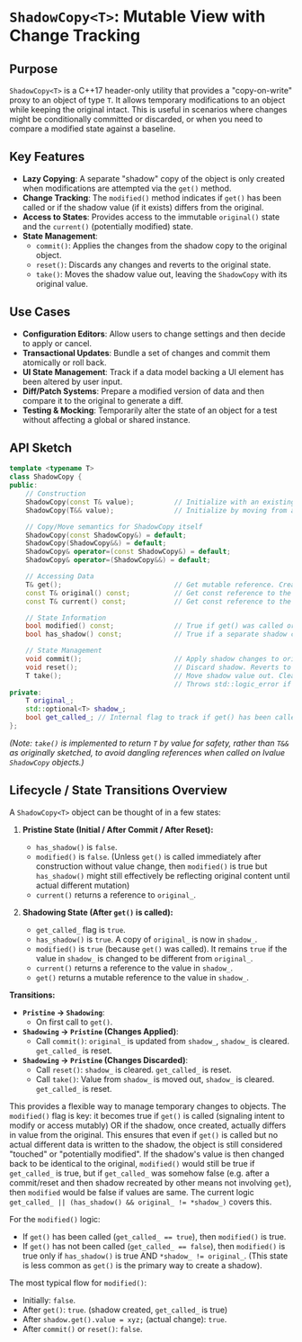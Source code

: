 # `ShadowCopy<T>`: Mutable View with Change Tracking

## Purpose

`ShadowCopy<T>` is a C++17 header-only utility that provides a "copy-on-write" proxy to an object of type `T`. It allows temporary modifications to an object while keeping the original intact. This is useful in scenarios where changes might be conditionally committed or discarded, or when you need to compare a modified state against a baseline.

## Key Features

*   **Lazy Copying**: A separate "shadow" copy of the object is only created when modifications are attempted via the `get()` method.
*   **Change Tracking**: The `modified()` method indicates if `get()` has been called or if the shadow value (if it exists) differs from the original.
*   **Access to States**: Provides access to the immutable `original()` state and the `current()` (potentially modified) state.
*   **State Management**:
    *   `commit()`: Applies the changes from the shadow copy to the original object.
    *   `reset()`: Discards any changes and reverts to the original state.
    *   `take()`: Moves the shadow value out, leaving the `ShadowCopy` with its original value.

## Use Cases

*   **Configuration Editors**: Allow users to change settings and then decide to apply or cancel.
*   **Transactional Updates**: Bundle a set of changes and commit them atomically or roll back.
*   **UI State Management**: Track if a data model backing a UI element has been altered by user input.
*   **Diff/Patch Systems**: Prepare a modified version of data and then compare it to the original to generate a diff.
*   **Testing & Mocking**: Temporarily alter the state of an object for a test without affecting a global or shared instance.

## API Sketch

```cpp
template <typename T>
class ShadowCopy {
public:
    // Construction
    ShadowCopy(const T& value);          // Initialize with an existing value (copied)
    ShadowCopy(T&& value);               // Initialize by moving from an existing value

    // Copy/Move semantics for ShadowCopy itself
    ShadowCopy(const ShadowCopy&) = default;
    ShadowCopy(ShadowCopy&&) = default;
    ShadowCopy& operator=(const ShadowCopy&) = default;
    ShadowCopy& operator=(ShadowCopy&&) = default;

    // Accessing Data
    T& get();                            // Get mutable reference. Creates shadow if none exists. Marks as modified.
    const T& original() const;           // Get const reference to the original, immutable value.
    const T& current() const;            // Get const reference to the current value (shadow if exists, else original).

    // State Information
    bool modified() const;               // True if get() was called or if shadow exists and differs from original.
    bool has_shadow() const;             // True if a separate shadow copy currently exists.

    // State Management
    void commit();                       // Apply shadow changes to original. Clears shadow. Resets modified flag.
    void reset();                        // Discard shadow. Reverts to original. Resets modified flag.
    T take();                            // Move shadow value out. Clears shadow. Resets modified flag. (Returns T by value)
                                         // Throws std::logic_error if no shadow exists.
private:
    T original_;
    std::optional<T> shadow_;
    bool get_called_; // Internal flag to track if get() has been called
};
```
*(Note: `take()` is implemented to return `T` by value for safety, rather than `T&&` as originally sketched, to avoid dangling references when called on lvalue `ShadowCopy` objects.)*

## Lifecycle / State Transitions Overview

A `ShadowCopy<T>` object can be thought of in a few states:

1.  **Pristine State (Initial / After Commit / After Reset):**
    *   `has_shadow()` is `false`.
    *   `modified()` is `false`. (Unless `get()` is called immediately after construction without value change, then `modified()` is true but `has_shadow()` might still effectively be reflecting original content until actual different mutation)
    *   `current()` returns a reference to `original_`.

2.  **Shadowing State (After `get()` is called):**
    *   `get_called_` flag is `true`.
    *   `has_shadow()` is `true`. A copy of `original_` is now in `shadow_`.
    *   `modified()` is `true` (because `get()` was called). It remains `true` if the value in `shadow_` is changed to be different from `original_`.
    *   `current()` returns a reference to the value in `shadow_`.
    *   `get()` returns a mutable reference to the value in `shadow_`.

**Transitions:**

*   **`Pristine` -> `Shadowing`**:
    *   On first call to `get()`.
*   **`Shadowing` -> `Pristine` (Changes Applied)**:
    *   Call `commit()`: `original_` is updated from `shadow_`, `shadow_` is cleared. `get_called_` is reset.
*   **`Shadowing` -> `Pristine` (Changes Discarded)**:
    *   Call `reset()`: `shadow_` is cleared. `get_called_` is reset.
    *   Call `take()`: Value from `shadow_` is moved out, `shadow_` is cleared. `get_called_` is reset.

This provides a flexible way to manage temporary changes to objects.
The `modified()` flag is key: it becomes true if `get()` is called (signaling intent to modify or access mutably) OR if the shadow, once created, actually differs in value from the original.
This ensures that even if `get()` is called but no actual different data is written to the shadow, the object is still considered "touched" or "potentially modified". If the shadow's value is then changed back to be identical to the original, `modified()` would still be true if `get_called_` is true, but if `get_called_` was somehow false (e.g. after a commit/reset and then shadow recreated by other means not involving `get`), then `modified` would be false if values are same. The current logic `get_called_ || (has_shadow() && original_ != *shadow_)` covers this.

For the `modified()` logic:
- If `get()` has been called (`get_called_ == true`), then `modified()` is true.
- If `get()` has not been called (`get_called_ == false`), then `modified()` is true only if `has_shadow()` is true AND `*shadow_ != original_`. (This state is less common as `get()` is the primary way to create a shadow).

The most typical flow for `modified()`:
- Initially: `false`.
- After `get()`: `true`. (shadow created, `get_called_` is true)
- After `shadow.get().value = xyz;` (actual change): `true`.
- After `commit()` or `reset()`: `false`.
